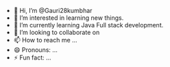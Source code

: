 - 👋 Hi, I’m @Gauri28kumbhar
- 👀 I’m interested in learning new things. 
- 🌱 I’m currently learning Java Full stack development.
- 💞️ I’m looking to collaborate on 
- 📫 How to reach me ...
- 😄 Pronouns: ...
- ⚡ Fun fact: ...

<!---
Gauri28kumbhar/Gauri28kumbhar is a ✨ special ✨ repository because its `README.md` (this file) appears on your GitHub profile.
You can click the Preview link to take a look at your changes.
--->
